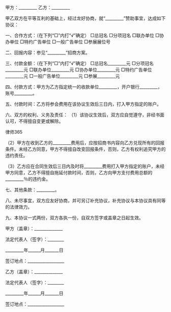 
 


甲方：_________
乙方：_________


甲乙双方在平等互利的基础上，经过龙好协商，就“_________”赞助事宜，达成如下协议：


一、合作方式：（在下列“□”内打“√”确定）
□总冠名 □分项冠名 □联办单位 □协办单位
□特约广告单位 □一般广告单位 □参展展位号


二、回报内容：参见“_________”招商方案。


三、付款金额：（在下列“□”内打“√”确定）
□总冠名_________元 □分项冠名_________元
□联办单位_________元 □协办单位_________元
□特约广告单位_________元 □一般广告单位_________元
□参展_________元


四、付款方式：甲方为乙方指定统一的收款单位_________，开户银行_________，账号_________。


五、付款时间：乙方将参会费用在该协议生效后三日内，打入甲方指定的账户。


六、双方的权利、义务及责任：
（1）该协议生效后，双方应自觉遵守，非经书面认可，不得擅自变更或解除。




 
律师365






（2）甲方在收到乙方的_________费用后，应按招商书内容向乙方兑现所有的回报条件。未经乙方同意，甲方不得擅自改变回报条件，否则，乙方有权利追究甲方的违约责任。

（3）乙方应在合同生效后三日内及时将_________费用打入甲方指定的账户，未经甲方同意，乙方不得擅自拖延付款时间，否则，乙方向甲方支付费用总额的_________％的违约金。




七、其他条款：_________。


八、未尽事宜，双方应友好协商，并可另订补充协议，补充协议与本协议具有同等的法律效力。


九、本协议一式两份，双方各执一份，自双方签字或盖章之日起生效。


 



 甲方（盖章）：______________
 
法定代表人（签字）：________
 
_________年______月_______日
 
签订地点：__________________
 


 

  乙方（盖章）：______________
  
法定代表人（签字）：________
  
_________年______月_______日
  
签订地点：__________________
  


  

   

    

     

 
     

 
     
 
      
 
      
 
       


       
 

       


       


       
 
 
      
 
     
 
    

   

  

 


